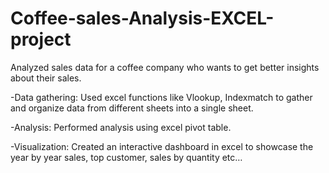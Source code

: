 # Coffee-sales-Analysis-EXCEL-project
Analyzed sales data for a coffee company who wants to get better insights about their sales. 

-Data gathering: Used excel functions like Vlookup, Indexmatch to gather and organize data from different sheets into a single sheet.

-Analysis: Performed analysis using excel pivot table. 

-Visualization: Created an interactive dashboard in excel to showcase the year by year sales, top customer, sales by quantity etc…
